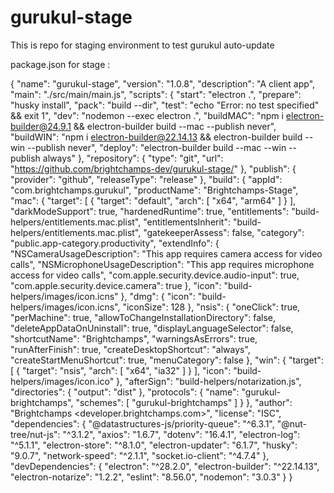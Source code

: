 # gurukul-stage
This is repo for staging environment to test gurukul auto-update


package.json for stage :



{
  "name": "gurukul-stage",
  "version": "1.0.8",
  "description": "A client app",
  "main": "./src/main/main.js",
  "scripts": {
    "start": "electron .",
    "prepare": "husky install",
    "pack": "build --dir",
    "test": "echo \"Error: no test specified\" && exit 1",
    "dev": "nodemon --exec electron .",
    "buildMAC": "npm i electron-builder@24.9.1 && electron-builder build --mac --publish never",
    "buildWIN": "npm i electron-builder@22.14.13 && electron-builder build --win --publish never",
    "deploy": "electron-builder build --mac --win --publish always"
  },
  "repository": {
    "type": "git",
    "url": "https://github.com/brightchamps-dev/gurukul-stage/"
  },
  "publish": {
    "provider": "github",
    "releaseType": "release"
  },
  "build": {
    "appId": "com.brightchamps.gurukul",
    "productName": "Brightchamps-Stage",
    "mac": {
      "target": [
        {
          "target": "default",
          "arch": [
            "x64",
            "arm64"
          ]
        }
      ],
      "darkModeSupport": true,
      "hardenedRuntime": true,
      "entitlements": "build-helpers/entitlements.mac.plist",
      "entitlementsInherit": "build-helpers/entitlements.mac.plist",
      "gatekeeperAssess": false,
      "category": "public.app-category.productivity",
      "extendInfo": {
        "NSCameraUsageDescription": "This app requires camera access for video calls",
        "NSMicrophoneUsageDescription": "This app requires microphone access for video calls",
        "com.apple.security.device.audio-input": true,
        "com.apple.security.device.camera": true
      },
      "icon": "build-helpers/images/icon.icns"
    },
    "dmg": {
      "icon": "build-helpers/images/icon.icns",
      "iconSize": 128
    },
    "nsis": {
      "oneClick": true,
      "perMachine": true,
      "allowToChangeInstallationDirectory": false,
      "deleteAppDataOnUninstall": true,
      "displayLanguageSelector": false,
      "shortcutName": "Brightchamps",
      "warningsAsErrors": true,
      "runAfterFinish": true,
      "createDesktopShortcut": "always",
      "createStartMenuShortcut": true,
      "menuCategory": false
    },
    "win": {
      "target": [
        {
          "target": "nsis",
          "arch": [
            "x64",
            "ia32"
          ]
        }
      ],
      "icon": "build-helpers/images/icon.ico"
    },
    "afterSign": "build-helpers/notarization.js",
    "directories": {
      "output": "dist"
    },
    "protocols": {
      "name": "gurukul-brightchamps",
      "schemes": [
        "gurukul-brightchamps"
      ]
    }
  },
  "author": "Brightchamps <developer.brightchamps.com>",
  "license": "ISC",
  "dependencies": {
    "@datastructures-js/priority-queue": "^6.3.1",
    "@nut-tree/nut-js": "^3.1.2",
    "axios": "1.6.7",
    "dotenv": "16.4.1",
    "electron-log": "^5.1.1",
    "electron-store": "^8.1.0",
    "electron-updater": "6.1.7",
    "husky": "9.0.7",
    "network-speed": "^2.1.1",
    "socket.io-client": "^4.7.4"
  },
  "devDependencies": {
    "electron": "^28.2.0",
    "electron-builder": "^22.14.13",
    "electron-notarize": "1.2.2",
    "eslint": "8.56.0",
    "nodemon": "3.0.3"
  }
}
